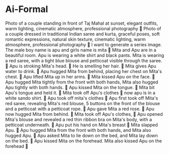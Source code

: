 # Ai-Formal

Photo of a couple standing in front of Taj Mahal at sunset, elegant outfits, warm lighting, cinematic atmosphere, professional photography

Photo of a couple dressed in traditional Indian saree and kurta, graceful poses, soft romantic expressions, natural skin texture, cinematic lighting, warm atmosphere, professional photography

I want to generate a series image. The male boy name is apu and girls name is mita

Mita and Apu are in a beautiful room. Apu is wearing a white shirt and black pants. Mita is wearing a red saree, with a tight blue blouse and petticoat visible through the saree.

Apu is stroking Mita's head.

He is smelling her hair.

Mita gives Apu water to drink.

Apu hugged Mita from behind, placing her chest on Mita's chest.

Apu lifted Mita up in her arms.

Mita kissed Apu on the face.

Apu hugged Mita  tightly from the front with both hands, Mita also hugged Apu tightly with both hands.

Apu kissed Mita on the tongue.

Mita bit Apu's tongue and held it.

Mita took off Apu's clothes

now apu is in a white sando shirt.

Apu took off mita's clothes

Apu first took off Mita's red saree, revealing Mita's red blouse, 5 buttons on the front of the blouse and a petticoat with a petticoat rope.

Apu gave Mita a red rose.

Apu now hugged Mita from behind.

Mita took off Apu's clothes,

Apu opened Mita's blouse and revealed a red thin ribbon bra on Mita's body, with a petticoat underneath.

Apu put his hand on Mita's breast

Mita slapped Apu.

Apu hugged Mita from the front with both hands, and Mita also hugged Apu.

Apu asked Mita to lie down on the bed, and Mita lay down on the bed.

Apu kissed Mita on the forehead. Mita also kissed Apu on the forehead


